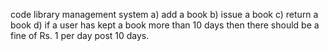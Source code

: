 code library management system
a) add a book
b) issue a book
c) return a book
d) if a user has kept a book more than 10 days then there should be a fine of Rs. 1 per day post 10 days.
